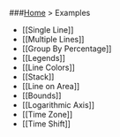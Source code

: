 ###[Home](Home) > Examples
* [[Single Line]]
* [[Multiple Lines]]
* [[Group By Percentage]]
* [[Legends]]
* [[Line Colors]]
* [[Stack]]
* [[Line on Area]]
* [[Bounds]]
* [[Logarithmic Axis]]
* [[Time Zone]]
* [[Time Shift]]
